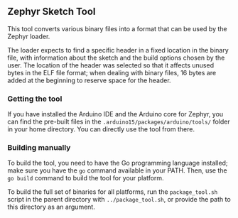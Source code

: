 ## Zephyr Sketch Tool

This tool converts various binary files into a format that can be used
by the Zephyr loader.

The loader expects to find a specific header in a fixed location in the binary
file, with information about the sketch and the build options chosen by the
user. The location of the header was selected so that it affects unused bytes
in the ELF file format; when dealing with binary files, 16 bytes are added at
the beginning to reserve space for the header.

### Getting the tool

If you have installed the Arduino IDE and the Arduino core for Zephyr, you can
find the pre-built files in the `.arduino15/packages/arduino/tools/` folder in
your home directory. You can directly use the tool from there.

### Building manually

To build the tool, you need to have the Go programming language installed; make
sure you have the `go` command available in your PATH. Then, use the `go build`
command to build the tool for your platform.

To build the full set of binaries for all platforms, run the `package_tool.sh`
script in the parent directory with `../package_tool.sh`, or provide the path
to this directory as an argument.
